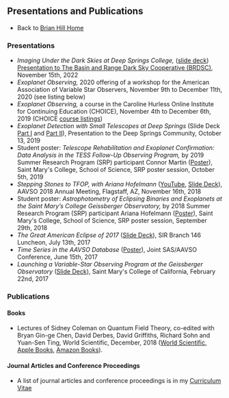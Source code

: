 ## Presentations and Publications

* Back to [Brian Hill Home](./index.html)

### Presentations

* *Imaging Under the Dark Skies at Deep Springs College,* ([slide deck](./resources/2022-11-15-BRDSC.pdf)) [Presentation to The Basin and Range Dark Sky Cooperative (BRDSC)](https://brdarkskies.org/about/), November 15th, 2022
* *Exoplanet Observing,* 2020 offering of a workshop for the American Association of Variable Star Observers, November 9th to December 11th, 2020 (see listing below)
* *Exoplanet Observing,* a course in the Caroline Hurless Online Institute for Continuing Education (CHOICE), November 4th to December 6th, 2019 (CHOICE [course listings](https://www.aavso.org/choice-schedule-registration-2019-non-members))
* *Exoplanet Detection with Small Telescopes at Deep Springs* (Slide Deck [Part I](./resources/AstronomyAtDeepSprings-I.pdf) and [Part II](./resources/AstronomyAtDeepSprings-II.pdf)), Presentation to the Deep Springs Community, October 13, 2019
* Student poster: *Telescope Rehabilitation and Exoplanet Confirmation: Data Analysis in the TESS Follow-Up Observing Program,* by 2019 Summer Research Program (SRP) participant Connor Martin ([Poster](./resources/ConnorMartinPoster-2019-10-05.pdf)), Saint Mary's College, School of Science, SRP poster session, October 5th, 2019
* *Stepping Stones to TFOP, with Ariana Hofelmann* ([YouTube](https://youtu.be/h5b97UAl02g), [Slide Deck](./resources/SteppingStones-AAVSO-2018-11-16.pdf)), AAVSO 2018 Annual Meeting, Flagstaff, AZ, November 16th, 2018
* Student poster: *Astrophotometry of Eclipsing Binaries and Exoplanets at the Saint Mary’s College Geissberger Observatory,* by 2018 Summer Research Program (SRP) participant Ariana Hofelmann ([Poster](./resources/ArianaHofelmannPoster-2018-09-29.pdf)), Saint Mary's College, School of Science, SRP poster session, September 29th, 2018
* *The Great American Eclipse of 2017* ([Slide Deck](./resources/Eclipse2017-SIR146-2017-07-13.pdf)), SIR Branch 146 Luncheon, July 13th, 2017
* *Time Series in the AAVSO Database* ([Poster](./resources/TimeSeriesPoster-2017-06-15.pdf)), Joint SAS/AAVSO Conference, June 15th, 2017
* *Launching a Variable-Star Observing Program at the Geissberger Observatory* ([Slide Deck](./resources/VSO-2017-02-22.pdf)), Saint Mary's College of California, February 22nd, 2017

### Publications

#### Books

* Lectures of Sidney Coleman on Quantum Field Theory, co-edited with Bryan Gin-ge Chen, David Derbes, David Griffiths, Richard Sohn and Yuan-Sen Ting, World Scientific, December, 2018 ([World Scientific](https://www.worldscientific.com/worldscibooks/10.1142/9371), [Apple Books](https://itunes.apple.com/us/book/lectures-of-sidney-coleman-on-quantum-field-theory/id1442248731?mt=11), [Amazon Books](https://www.amazon.com/Lectures-Sidney-Coleman-Quantum-Theory-ebook/dp/B07KFB9ZMY/ref=mt_kindle?_encoding=UTF8&me=&qid=)).

#### Journal Articles and Conference Proceedings

* A list of journal articles and conference proceedings is in my [Curriculum Vitae](./resources/CurriculumVitae.pdf)
